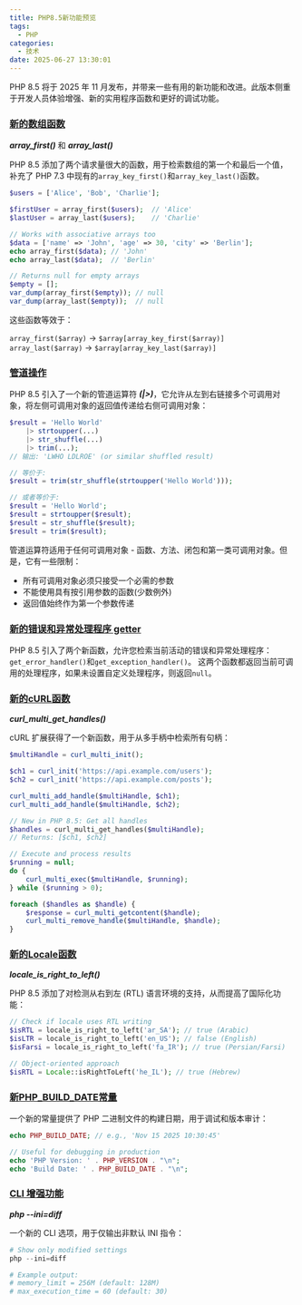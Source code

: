 ```yaml
---
title: PHP8.5新功能预览
tags:
  - PHP
categories:
  - 技术
date: 2025-06-27 13:30:01
---
```

PHP 8.5 将于 2025 年 11 月发布，并带来一些有用的新功能和改进。此版本侧重于开发人员体验增强、新的实用程序函数和更好的调试功能。

### [新的数组函数](#1)

***array_first()*** 和 ***array_last()***

PHP 8.5 添加了两个请求量很大的函数，用于检索数组的第一个和最后一个值，补充了 PHP 7.3 中现有的`array_key_first()`和`array_key_last()`函数。

```php
$users = ['Alice', 'Bob', 'Charlie'];

$firstUser = array_first($users);  // 'Alice'
$lastUser = array_last($users);    // 'Charlie'

// Works with associative arrays too
$data = ['name' => 'John', 'age' => 30, 'city' => 'Berlin'];
echo array_first($data); // 'John'
echo array_last($data);  // 'Berlin'

// Returns null for empty arrays
$empty = [];
var_dump(array_first($empty)); // null
var_dump(array_last($empty));  // null
```

这些函数等效于：

`array_first($array)` → `$array[array_key_first($array)]`
`array_last($array)` → `$array[array_key_last($array)]`


### [管道操作](#2)


PHP 8.5 引入了一个新的管道运算符 ***(|>)***，它允许从左到右链接多个可调用对象，将左侧可调用对象的返回值传递给右侧可调用对象：

```php
$result = 'Hello World'
    |> strtoupper(...)
    |> str_shuffle(...)
    |> trim(...);
// 输出: 'LWHO LDLROE' (or similar shuffled result)

// 等价于:
$result = trim(str_shuffle(strtoupper('Hello World')));

// 或者等价于:
$result = 'Hello World';
$result = strtoupper($result);
$result = str_shuffle($result);
$result = trim($result);
```

管道运算符适用于任何可调用对象 - 函数、方法、闭包和第一类可调用对象。但是，它有一些限制：

- 所有可调用对象必须只接受一个必需的参数
- 不能使用具有按引用参数的函数(少数例外)
- 返回值始终作为第一个参数传递

### [新的错误和异常处理程序 getter](#3)

PHP 8.5 引入了两个新函数，允许您检索当前活动的错误和异常处理程序：`get_error_handler()`和`get_exception_handler()`。 这两个函数都返回当前可调用的处理程序，如果未设置自定义处理程序，则返回`null`。

### [新的cURL函数](#4) 


***curl_multi_get_handles()***

cURL 扩展获得了一个新函数，用于从多手柄中检索所有句柄：

```php
$multiHandle = curl_multi_init();

$ch1 = curl_init('https://api.example.com/users');
$ch2 = curl_init('https://api.example.com/posts');

curl_multi_add_handle($multiHandle, $ch1);
curl_multi_add_handle($multiHandle, $ch2);

// New in PHP 8.5: Get all handles
$handles = curl_multi_get_handles($multiHandle);
// Returns: [$ch1, $ch2]

// Execute and process results
$running = null;
do {
    curl_multi_exec($multiHandle, $running);
} while ($running > 0);

foreach ($handles as $handle) {
    $response = curl_multi_getcontent($handle);
    curl_multi_remove_handle($multiHandle, $handle);
}
```

### [新的Locale函数](#5)

***locale_is_right_to_left()***

PHP 8.5 添加了对检测从右到左 (RTL) 语言环境的支持，从而提高了国际化功能：

```php
// Check if locale uses RTL writing
$isRTL = locale_is_right_to_left('ar_SA'); // true (Arabic)
$isLTR = locale_is_right_to_left('en_US'); // false (English)
$isFarsi = locale_is_right_to_left('fa_IR'); // true (Persian/Farsi)

// Object-oriented approach
$isRTL = Locale::isRightToLeft('he_IL'); // true (Hebrew)
```

### [新PHP_BUILD_DATE常量](#6)


一个新的常量提供了 PHP 二进制文件的构建日期，用于调试和版本审计：

```php
echo PHP_BUILD_DATE; // e.g., 'Nov 15 2025 10:30:45'

// Useful for debugging in production
echo 'PHP Version: ' . PHP_VERSION . "\n";
echo 'Build Date: ' . PHP_BUILD_DATE . "\n";
```

### [CLI 增强功能](#7)

***php --ini=diff***

一个新的 CLI 选项，用于仅输出非默认 INI 指令：

```php
# Show only modified settings
php --ini=diff

# Example output:
# memory_limit = 256M (default: 128M)
# max_execution_time = 60 (default: 30)
```

